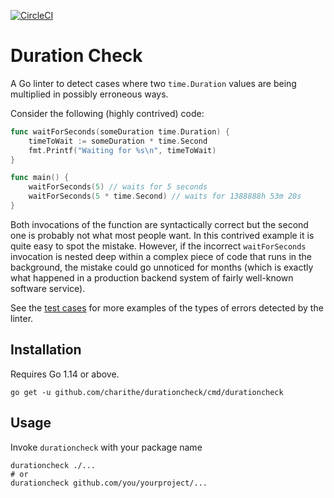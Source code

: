 [![CircleCI](https://circleci.com/gh/charithe/durationcheck.svg?style=svg)](https://circleci.com/gh/charithe/durationcheck)



Duration Check
===============

A Go linter to detect cases where two `time.Duration` values are being multiplied in possibly erroneous ways.

Consider the following (highly contrived) code:

```go
func waitForSeconds(someDuration time.Duration) {
	timeToWait := someDuration * time.Second
	fmt.Printf("Waiting for %s\n", timeToWait)
}

func main() {
	waitForSeconds(5) // waits for 5 seconds
	waitForSeconds(5 * time.Second) // waits for 1388888h 53m 20s
}
```

Both invocations of the function are syntactically correct but the second one is probably not what most people want.
In this contrived example it is quite easy to spot the mistake. However, if the incorrect `waitForSeconds` invocation is
nested deep within a complex piece of code that runs in the background, the mistake could go unnoticed for months (which
is exactly what happened in a production backend system of fairly well-known software service). 


See the [test cases](testdata/src/a/a.go) for more examples of the types of errors detected by the linter.


Installation
-------------

Requires Go 1.14 or above.

```
go get -u github.com/charithe/durationcheck/cmd/durationcheck
```

Usage
-----

Invoke `durationcheck` with your package name

```
durationcheck ./...
# or
durationcheck github.com/you/yourproject/...
```
